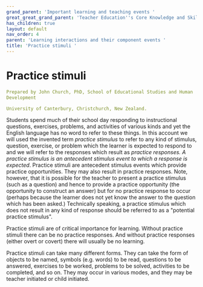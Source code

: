 ```yaml
---
grand_parent: 'Important learning and teaching events '
great_great_grand_parent: 'Teacher Education''s Core Knowledge and Skills.'
has_children: true
layout: default
nav_order: 4
parent: 'Learning interactions and their component events '
title: 'Practice stimuli '
---
```

# Practice stimuli


```yaml
Prepared by John Church, PhD, School of Educational Studies and Human
Development

University of Canterbury, Christchurch, New Zealand.
```


Students spend much of their school day responding to instructional
questions, exercises, problems, and activities of various kinds and yet
the English language has no word to refer to these things. In this
account we will used the invented term *practice stimulus* to refer to
any kind of stimulus, question, exercise, or problem which the learner
is expected to respond to and we will refer to the responses which
result as *practice responses. A practice stimulus is an antecedent
stimulus event to which a response is expected*. Practice stimuli are
antecedent stimulus events which provide practice opportunities. They
may also result in practice responses. Note, however, that it is
possible for the teacher to present a practice stimulus (such as a
question) and hence to provide a practice opportunity (the opportunity
to construct an answer) but for no practice response to occur (perhaps
because the learner does not yet know the answer to the question which
has been asked.) Technically speaking, a practice stimulus which does
not result in any kind of response should be referred to as a "potential
practice stimulus".

Practice stimuli are of critical importance for learning. Without
practice stimuli there can be no practice responses. And without
practice responses (either overt or covert) there will usually be no
learning.

Practice stimuli can take many different forms. They can take the form
of objects to be named, symbols (e.g. words) to be read, questions to be
answered, exercises to be worked, problems to be solved, activities to
be completed, and so on. They may occur in various modes, and they may
be teacher initiated or child initiated.
